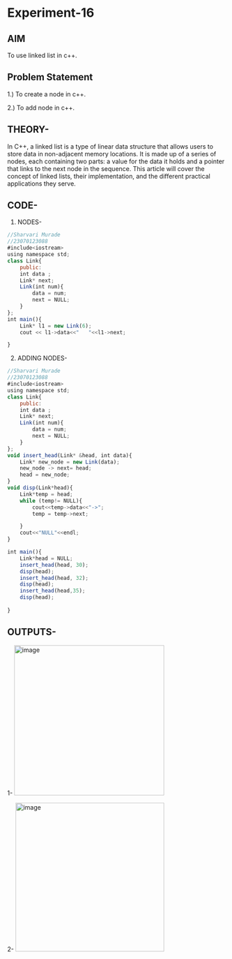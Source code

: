 # Experiment-16
## AIM
To use linked list in c++.

## Problem Statement
1.) To create a node in c++.

2.) To add node in c++.

## THEORY-
In C++, a linked list is a type of linear data structure that allows users to store data in non-adjacent memory locations. It is made up of a series of nodes, each containing two parts: a value for the data it holds and a pointer that links to the next node in the sequence. This article will cover the concept of linked lists, their implementation, and the different practical applications they serve.

 ## CODE-
 1) NODES-
```javascript
//Sharvari Murade
//23070123088
#include<iostream>
using namespace std;
class Link{
    public:
    int data ;
    Link* next;
    Link(int num){
        data = num;
        next = NULL;
    }
};
int main(){
    Link* l1 = new Link(6);
    cout << l1->data<<"   "<<l1->next;

}
```

2) ADDING NODES-
```javascript
//Sharvari Murade
//23070123088
#include<iostream>
using namespace std;
class Link{
    public:
    int data ;
    Link* next;
    Link(int num){
        data = num;
        next = NULL;
    }
};
void insert_head(Link* &head, int data){
    Link* new_node = new Link(data);
    new_node -> next= head;
    head = new_node;
}
void disp(Link*head){
    Link*temp = head;
    while (temp!= NULL){
        cout<<temp->data<<"->";
        temp = temp->next;

    }
    cout<<"NULL"<<endl;
}

int main(){
    Link*head = NULL;
    insert_head(head, 30);
    disp(head);
    insert_head(head, 32);
    disp(head);
    insert_head(head,35);
    disp(head);
    
}
```

## OUTPUTS-
1- <img width="344" alt="image" src="https://github.com/user-attachments/assets/d5567790-49db-4f76-8430-c8418b851428">

2- <img width="341" alt="image" src="https://github.com/user-attachments/assets/21801d10-0011-49e5-833f-c684576e4893">





